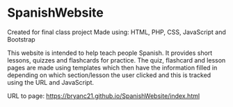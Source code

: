 # SpanishWebsite

Created for final class project
Made using: HTML, PHP, CSS, JavaScript and Bootstrap

This website is intended to help teach people Spanish. It provides short lessons, quizzes and flashcards for practice. 
The quiz, flashcard and lesson pages are made using templates which then have the information filled in depending on which section/lesson the user clicked and this is tracked using the URL and JavaScript.

URL to page:
https://bryanc21.github.io/SpanishWebsite/index.html

<img href="https://imgur.com/sY0V2BZ">
